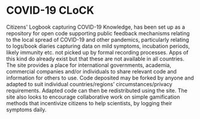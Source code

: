 # COVID-19 CLoCK 

Citizens' Logbook capturing COVID-19 Knowledge, has been set up as a repository for open code supporting public feedback mechanisms relating to the local spread of COVID-19 and other pandemics, particularly relating to logs/book diaries capturing data on mild symptoms, incubation periods, likely immunity etc. not picked up by formal recording processes. Apps of this kind do already exist but that these are not available in all countries.  The site provides a place for international governments, academia, commercial companies and/or individuals to share relevant code and information for others to use. Code deposited may be forked by anyone and adapted to suit individual countries/regions’ circumstances/privacy requirements. Adapted code can then be redistributed using the site. The site also looks to encourage collaborative work on simple gamification methods that incentivize citizens to help scientists, by logging their symptoms daily.
